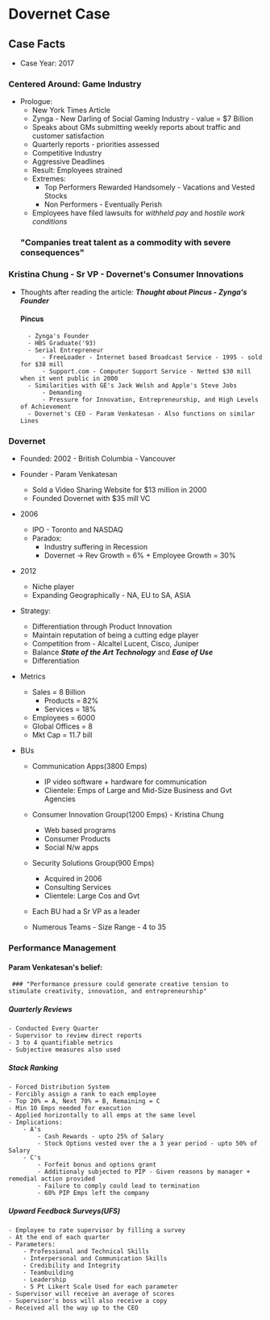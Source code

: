 # Dovernet Case

## Case Facts

- Case Year: 2017
### Centered Around: Game Industry
- Prologue:
	- New York Times Article
	- Zynga - New Darling of Social Gaming Industry - value = $7 Billion
	- Speaks about GMs submitting weekly reports about traffic and customer satisfaction
	- Quarterly reports - priorities assessed
	- Competitive Industry
	- Aggressive Deadlines
	- Result: Employees strained
	- Extremes:
		- Top Performers Rewarded Handsomely - Vacations and Vested Stocks
		- Non Performers - Eventually Perish
	- Employees have filed lawsuits for *withheld pay* and *hostile work conditions*
	### "Companies treat talent as a commodity with severe consequences"

### Kristina Chung - Sr VP - Dovernet's Consumer Innovations
- Thoughts after reading the article: __*Thought about Pincus - Zynga's Founder*__
	#### Pincus
		- Zynga's Founder
		- HBS Graduate('93)
		- Serial Entrepreneur
			- FreeLoader - Internet based Broadcast Service - 1995 - sold for $38 mill
			- Support.com - Computer Support Service - Netted $30 mill when it went public in 2000
		- Similarities with GE's Jack Welsh and Apple's Steve Jobs
			- Demanding
			- Pressure for Innovation, Entrepreneurship, and High Levels of Achievement 
		- Dovernet's CEO - Param Venkatesan - Also functions on similar Lines

### Dovernet
- Founded: 2002 - British Columbia - Vancouver
- Founder - Param Venkatesan
	- Sold a Video Sharing Website for $13 million in 2000
	- Founded Dovernet with $35 mill VC
- 2006
	- IPO - Toronto and NASDAQ
	- Paradox:
		- Industry suffering in Recession
		- Dovernet -> Rev Growth = 6% + Employee Growth = 30%
- 2012
	- Niche player
	- Expanding Geographically - NA, EU to SA, ASIA
- Strategy:
	- Differentiation through Product Innovation
	- Maintain reputation of being a cutting edge player
	- Competition from - Alcaltel Lucent, Cisco, Juniper
	- Balance __*State of the Art Technology*__ and __*Ease of Use*__
	- Differentiation
- Metrics
	- Sales = 8 Billion
		- Products = 82%
		- Services = 18%
	- Employees = 6000
	- Global Offices = 8
	- Mkt Cap = 11.7 bill

- BUs
	- Communication Apps(3800 Emps) 
		- IP video software + hardware for communication
		- Clientele: Emps of Large and Mid-Size Business and Gvt Agencies
	- Consumer Innovation Group(1200 Emps) - Kristina Chung
		- Web based programs
		- Consumer Products
		- Social N/w apps
	- Security Solutions Group(900 Emps)
		- Acquired in 2006
		- Consulting Services
		- Clientele: Large Cos and Gvt

	- Each BU had a Sr VP as a leader
	- Numerous Teams - Size Range - 4 to 35

### Performance Management
#### Param Venkatesan's belief: 

	 ### "Performance pressure could generate creative tension to stimulate creativity, innovation, and entrepreneurship"

##### Quarterly Reviews 
	- Conducted Every Quarter
	- Supervisor to review direct reports
	- 3 to 4 quantifiable metrics
	- Subjective measures also used
##### Stack Ranking
	- Forced Distribution System
	- Forcibly assign a rank to each employee
	- Top 20% = A, Next 70% = B, Remaining = C
	- Min 10 Emps needed for execution
	- Applied horizontally to all emps at the same level
	- Implications:
		- A's
			- Cash Rewards - upto 25% of Salary
			- Stock Options vested over the a 3 year period - upto 50% of Salary
		- C's
			- Forfeit bonus and options grant
			- Additionaly subjected to PIP - Given reasons by manager + remedial action provided
			- Failure to comply could lead to termination
			- 60% PIP Emps left the company
##### Upward Feedback Surveys(UFS)
	- Employee to rate supervisor by filling a survey
	- At the end of each quarter
	- Parameters:
		- Professional and Technical Skills
		- Interpersonal and Communication Skills
		- Credibility and Integrity
		- Teambuilding
		- Leadership
		- 5 Pt Likert Scale Used for each parameter
	- Supervisor will receive an average of scores
	- Supervisor's boss will also receive a copy
	- Received all the way up to the CEO

